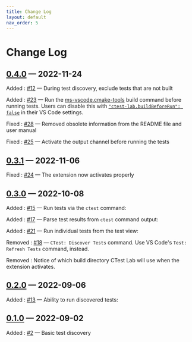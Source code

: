 ```yaml
---
title: Change Log
layout: default
nav_order: 5
---
```


<!-- markdownlint-disable no-duplicate-heading -->

# Change Log  <!-- markdownlint-disable-line single-h1 -->

## [0.4.0] — 2022-11-24

Added
: [#12](https://github.com/brobeson/ctest-lab/issues/12) — During test discovery,
  exclude tests that are not built

Added
: [#23](https://github.com/brobeson/ctest-lab/issues/23) — Run the
  [ms-vscode.cmake-tools](https://marketplace.visualstudio.com/items?itemName=ms-vscode.cmake-tools)
  build command before running tests. Users can disable this with
  [`"ctest-lab.buildBeforeRun": false`](settings#ctest-labbuildbeforerun) in
  their VS Code settings.

Fixed
: [#28](https://github.com/brobeson/ctest-lab/issues/28) — Removed obsolete
  information from the README file and user manual

Fixed
: [#25](https://github.com/brobeson/ctest-lab/issues/25) — Activate the output
  channel before running the tests

## [0.3.1] — 2022-11-06

Fixed
: [#24](https://github.com/brobeson/ctest-lab/issues/24) — The extension now
  activates properly

## [0.3.0] — 2022-10-08

Added
: [#15](https://github.com/brobeson/ctest-lab/issues/15) — Run tests via the
  `ctest` command:

Added
: [#17](https://github.com/brobeson/ctest-lab/issues/15) — Parse test results from
  `ctest` command output:

Added
: [#21](https://github.com/brobeson/ctest-lab/issues/21) — Run individual tests
  from the test view:

Removed
: [#18](https://github.com/brobeson/ctest-lab/issues/18) — `CTest: Discover Tests`
  command. Use VS Code's `Test: Refresh Tests` command, instead.

Removed
: Notice of which build directory CTest Lab will use when the extension
  activates.

## [0.2.0] — 2022-09-06

Added
: [#13](https://github.com/brobeson/ctest-lab/issues/13) — Ability to run
  discovered tests:

## [0.1.0] — 2022-09-02

Added
: [#2](https://github.com/brobeson/ctest-lab/issues/2) — Basic test discovery

[0.4.0]: https://github.com/brobeson/ctest-lab/compare/v0.3.1...v0.4.0
[0.3.1]: https://github.com/brobeson/ctest-lab/compare/v0.3.0...v0.3.1
[0.3.0]: https://github.com/brobeson/ctest-lab/compare/v0.2.0...v0.3.0
[0.2.0]: https://github.com/brobeson/ctest-lab/compare/v0.1.0...v0.2.0
[0.1.0]: https://github.com/brobeson/ctest-lab/compare/2e0e350936d6e22192fe289864c565795f6b7924...v0.1.0
